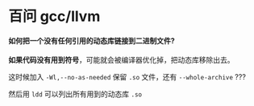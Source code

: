 # 百问 gcc/llvm 


#### 如何把一个没有任何引用的动态库链接到二进制文件? 

**如果代码没有用到符号**，可能就会被编译器优化掉，把动态库移除出去。

这时候加入 `-Wl,--no-as-needed` 保留 `.so` 文件，还有 `--whole-archive` ???

然后用 `ldd` 可以列出所有用到的动态库 `.so`


